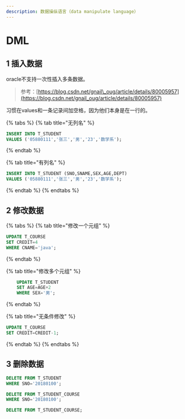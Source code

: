 ```yaml
---
description: 数据操纵语言（data manipulate language）
---
```


# DML

## 1 插入数据

oracle不支持一次性插入多条数据。

> 参考：[https://blog.csdn.net/gnail\_oug/article/details/80005957](https://blog.csdn.net/gnail_oug/article/details/80005957)

习惯在values和一条记录间加空格，因为他们本身是在一行的。

{% tabs %}
{% tab title="无列名" %}
```sql
INSERT INTO T_STUDENT
VALUES ('05880111','张三','男','23','数学系');
```
{% endtab %}

{% tab title="有列名" %}
```sql
INSERT INTO T_STUDENT (SNO,SNAME,SEX,AGE,DEPT)
VALUES ('05880111','张三','男','23','数学系');
```
{% endtab %}
{% endtabs %}

## 2 修改数据

{% tabs %}
{% tab title="修改一个元组" %}
```sql
UPDATE T_COURSE
SET CREDIT=4
WHERE CNAME='java';
```
{% endtab %}

{% tab title="修改多个元组" %}
```sql
    UPDATE T_STUDENT
    SET AGE=AGE+2
    WHERE SEX='男';
```
{% endtab %}

{% tab title="无条件修改" %}
```sql
UPDATE T_COURSE
SET CREDIT=CREDIT-1;
```
{% endtab %}
{% endtabs %}

## 3 删除数据

```sql
DELETE FROM T_STUDENT
WHERE SNO='20180100';

DELETE FROM T_STUDENT_COURSE
WHERE SNO='20180100';

DELETE FROM T_STUDENT_COURSE;
```

